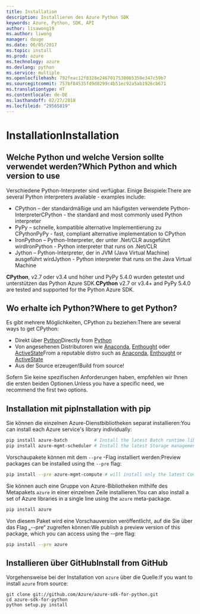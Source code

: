 ```yaml
---
title: Installation
description: Installieren des Azure Python SDK
keywords: Azure, Python, SDK, API
author: lisawong19
ms.author: liwong
manager: douge
ms.date: 06/05/2017
ms.topic: install
ms.prod: azure
ms.technology: azure
ms.devlang: python
ms.service: multiple
ms.openlocfilehash: 792feac12f8328e2467017530065350e347c59b7
ms.sourcegitcommit: 757bf84535fd9d8299c4b51ec92a5ab1926cb671
ms.translationtype: HT
ms.contentlocale: de-DE
ms.lasthandoff: 02/27/2018
ms.locfileid: "29565819"
---
```

# <a name="installation"></a><span data-ttu-id="38d40-104">Installation</span><span class="sxs-lookup"><span data-stu-id="38d40-104">Installation</span></span>

## <a name="which-python-and-which-version-to-use"></a><span data-ttu-id="38d40-105">Welche Python und welche Version sollte verwendet werden?</span><span class="sxs-lookup"><span data-stu-id="38d40-105">Which Python and which version to use</span></span>
<span data-ttu-id="38d40-106">Verschiedene Python-Interpreter sind verfügbar. Einige Beispiele:</span><span class="sxs-lookup"><span data-stu-id="38d40-106">There are several Python interpreters available - examples include:</span></span>

* <span data-ttu-id="38d40-107">CPython – der standardmäßige und am häufigsten verwendete Python-Interpreter</span><span class="sxs-lookup"><span data-stu-id="38d40-107">CPython - the standard and most commonly used Python interpreter</span></span>
* <span data-ttu-id="38d40-108">PyPy – schnelle, kompatible alternative Implementierung zu CPython</span><span class="sxs-lookup"><span data-stu-id="38d40-108">PyPy - fast, compliant alternative implementation to CPython</span></span>
* <span data-ttu-id="38d40-109">IronPython – Python-Interpreter, der unter .Net/CLR ausgeführt wird</span><span class="sxs-lookup"><span data-stu-id="38d40-109">IronPython - Python interpreter that runs on .Net/CLR</span></span>
* <span data-ttu-id="38d40-110">Jython – Python-Interpreter, der in JVM (Java Virtual Machine) ausgeführt wird</span><span class="sxs-lookup"><span data-stu-id="38d40-110">Jython - Python interpreter that runs on the Java Virtual Machine</span></span>

<span data-ttu-id="38d40-111">**CPython**, v2.7 oder v3.4 und höher und PyPy 5.4.0 wurden getestet und unterstützen das Python Azure SDK.</span><span class="sxs-lookup"><span data-stu-id="38d40-111">**CPython** v2.7 or v3.4+ and PyPy 5.4.0 are tested and supported for the Python Azure SDK.</span></span>

## <a name="where-to-get-python"></a><span data-ttu-id="38d40-112">Wo erhalte ich Python?</span><span class="sxs-lookup"><span data-stu-id="38d40-112">Where to get Python?</span></span>
<span data-ttu-id="38d40-113">Es gibt mehrere Möglichkeiten, CPython zu beziehen:</span><span class="sxs-lookup"><span data-stu-id="38d40-113">There are several ways to get CPython:</span></span>

* <span data-ttu-id="38d40-114">Direkt über [Python](https://www.python.org/)</span><span class="sxs-lookup"><span data-stu-id="38d40-114">Directly from [Python](https://www.python.org/)</span></span>
* <span data-ttu-id="38d40-115">Von angesehenen Distributoren wie [Anaconda](https://www.anaconda.com/), [Enthought](https://www.enthought.com/) oder [ActiveState](https://www.activestate.com/)</span><span class="sxs-lookup"><span data-stu-id="38d40-115">From a reputable distro such as [Anaconda](https://www.anaconda.com/), [Enthought](https://www.enthought.com/) or [ActiveState](https://www.activestate.com/)</span></span>
* <span data-ttu-id="38d40-116">Aus der Source erzeugen!</span><span class="sxs-lookup"><span data-stu-id="38d40-116">Build from source!</span></span>

<span data-ttu-id="38d40-117">Sofern Sie keine spezifischen Anforderungen haben, empfehlen wir Ihnen die ersten beiden Optionen.</span><span class="sxs-lookup"><span data-stu-id="38d40-117">Unless you have a specific need, we recommend the first two options.</span></span>

## <a name="installation-with-pip"></a><span data-ttu-id="38d40-118">Installation mit pip</span><span class="sxs-lookup"><span data-stu-id="38d40-118">Installation with pip</span></span>

<span data-ttu-id="38d40-119">Sie können die einzelnen Azure-Dienstbibliotheken separat installieren:</span><span class="sxs-lookup"><span data-stu-id="38d40-119">You can install each Azure service's library individually:</span></span>

```bash
pip install azure-batch          # Install the latest Batch runtime library
pip install azure-mgmt-scheduler # Install the latest Storage management library
```

<span data-ttu-id="38d40-120">Vorschaupakete können mit dem `--pre` -Flag installiert werden:</span><span class="sxs-lookup"><span data-stu-id="38d40-120">Preview packages can be installed using the `--pre` flag:</span></span>

```bash
pip install --pre azure-mgmt-compute # will install only the latest Compute Management library
```

<span data-ttu-id="38d40-121">Sie können auch eine Gruppe von Azure-Bibliotheken mithilfe des Metapakets `azure` in einer einzelnen Zeile installieren.</span><span class="sxs-lookup"><span data-stu-id="38d40-121">You can also install a set of Azure libraries in a single line using the `azure` meta-package.</span></span>

```bash
pip install azure
```

<span data-ttu-id="38d40-122">Von diesem Paket wird eine Vorschauversion veröffentlicht, auf die Sie über das Flag „--pre“ zugreifen können:</span><span class="sxs-lookup"><span data-stu-id="38d40-122">We publish a preview version of this package, which you can access using the --pre flag:</span></span>

```bash
pip install --pre azure
```

## <a name="install-from-github"></a><span data-ttu-id="38d40-123">Installieren über GitHub</span><span class="sxs-lookup"><span data-stu-id="38d40-123">Install from GitHub</span></span>

<span data-ttu-id="38d40-124">Vorgehensweise bei der Installation von `azure` über die Quelle:</span><span class="sxs-lookup"><span data-stu-id="38d40-124">If you want to install `azure` from source:</span></span>

    git clone git://github.com/Azure/azure-sdk-for-python.git
    cd azure-sdk-for-python
    python setup.py install